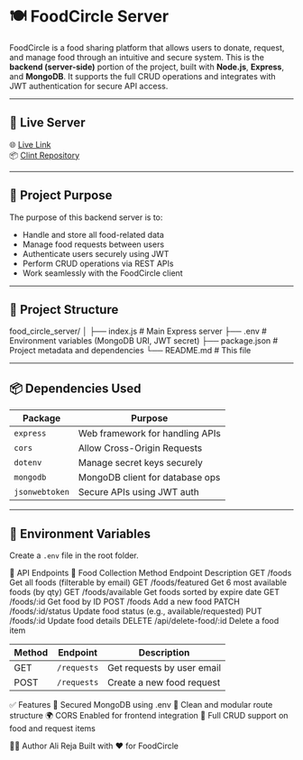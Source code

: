 # 🍽️ FoodCircle Server

FoodCircle is a food sharing platform that allows users to donate, request, and manage food through an intuitive and secure system. This is the **backend (server-side)** portion of the project, built with **Node.js**, **Express**, and **MongoDB**. It supports the full CRUD operations and integrates with JWT authentication for secure API access.

---

## 🚀 Live Server

🌐 [Live Link](https://utter-waste.surge.sh/)  
📦 [Clint Repository](https://github.com/Alireja-khan/Food-Circle-Client)

---

## 🧠 Project Purpose

The purpose of this backend server is to:
- Handle and store all food-related data
- Manage food requests between users
- Authenticate users securely using JWT
- Perform CRUD operations via REST APIs
- Work seamlessly with the FoodCircle client

---

## 📁 Project Structure

food_circle_server/
│
├── index.js # Main Express server
├── .env # Environment variables (MongoDB URI, JWT secret)
├── package.json # Project metadata and dependencies
└── README.md # This file


---

## 📦 Dependencies Used

| Package        | Purpose                          |
|----------------|----------------------------------|
| `express`      | Web framework for handling APIs  |
| `cors`         | Allow Cross-Origin Requests      |
| `dotenv`       | Manage secret keys securely      |
| `mongodb`      | MongoDB client for database ops  |
| `jsonwebtoken` | Secure APIs using JWT auth       |

---

## 🔐 Environment Variables

Create a `.env` file in the root folder.


🧪 API Endpoints
🔹 Food Collection
Method	Endpoint	Description
GET	/foods	Get all foods (filterable by email)
GET	/foods/featured	Get 6 most available foods (by qty)
GET	/foods/available	Get foods sorted by expire date
GET	/foods/:id	Get food by ID
POST	/foods	Add a new food
PATCH	/foods/:id/status	Update food status (e.g., available/requested)
PUT	/foods/:id	Update food details
DELETE	/api/delete-food/:id	Delete a food item


| Method | Endpoint    | Description                |
| ------ | ----------- | -------------------------- |
| GET    | `/requests` | Get requests by user email |
| POST   | `/requests` | Create a new food request  |



✅ Features
🔐 Secured MongoDB using .env
🧹 Clean and modular route structure
🌍 CORS Enabled for frontend integration
🔄 Full CRUD support on food and request items


👨‍💻 Author
Ali Reja
Built with ❤️ for FoodCircle